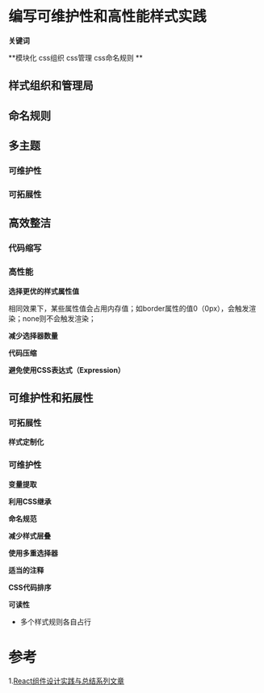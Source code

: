 # 编写可维护性和高性能样式实践

**关键词**

**模块化 css组织 css管理 css命名规则 ** 

## 样式组织和管理局
## 命名规则
## 

## 多主题
### 可维护性
### 可拓展性

## 高效整洁

### 代码缩写

### 高性能

**选择更优的样式属性值**

相同效果下，某些属性值会占用内存值；如border属性的值0（0px），会触发渲染；none则不会触发渲染；

**减少选择器数量**

**代码压缩**

**避免使用CSS表达式（Expression）**


## 可维护性和拓展性

### 可拓展性
**样式定制化**


### 可维护性

**变量提取**

**利用CSS继承**

**命名规范**

**减少样式层叠**

**使用多重选择器**

**适当的注释**

**CSS代码排序**

**可读性**

- 多个样式规则各自占行



# 参考

1.[React组件设计实践与总结系列文章](https://juejin.im/post/5cdad9c7f265da039b08915d)
